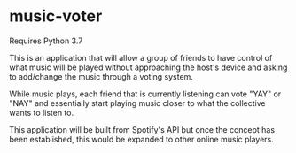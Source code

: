 # music-voter
Requires Python 3.7

This is an application that will allow a group of friends to have control of what music will be played without approaching the host's device and asking to add/change the music 
through a voting system.

While music plays, each friend that is currently listening can vote "YAY" or "NAY" and essentially start playing music closer to what the collective wants to listen to.

This application will be built from Spotify's API but once the concept has been established, this would be expanded to other online music players.
